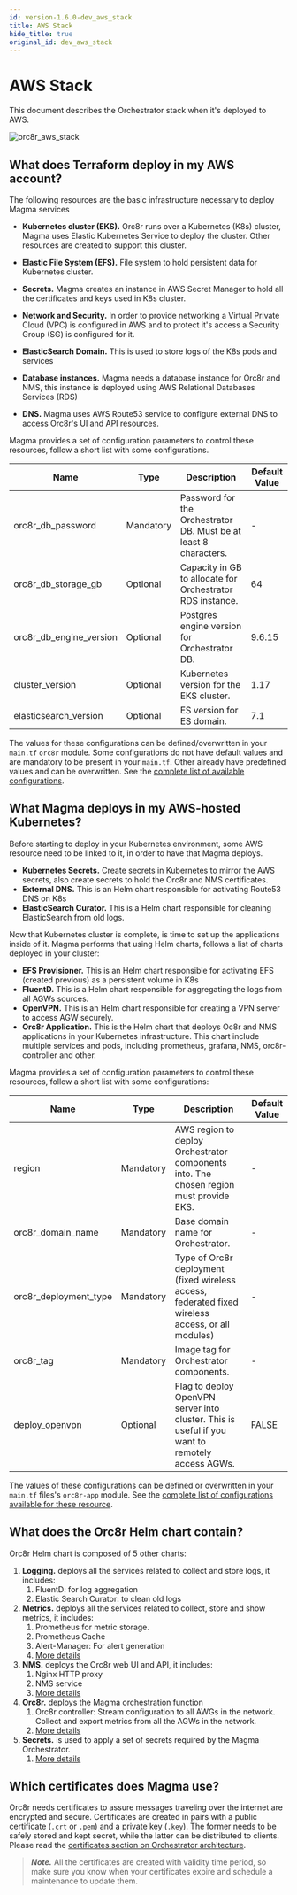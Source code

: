 ```yaml
---
id: version-1.6.0-dev_aws_stack
title: AWS Stack
hide_title: true
original_id: dev_aws_stack
---
```


# AWS Stack

This document describes the Orchestrator stack when it's deployed to AWS.

![orc8r_aws_stack](assets/orc8r/orc8r_aws_stack.png)

## What does Terraform deploy in my AWS account?

The following resources are the basic infrastructure necessary to deploy Magma services

* **Kubernetes cluster (EKS).** Orc8r runs over a Kubernetes (K8s) cluster, Magma uses Elastic Kubernetes Service to deploy the cluster. Other resources are created to support this cluster.
* **Elastic File System (EFS).** File system to hold persistent data for Kubernetes cluster.
* **Secrets.** Magma creates an instance in AWS Secret Manager to hold all the certificates and keys used in K8s cluster.
* **Network and Security.** In order to provide networking a Virtual Private Cloud (VPC) is configured in AWS and to protect it's access a Security Group (SG) is configured for it.

* **ElasticSearch Domain.** This is used to store logs of the K8s pods and services
* **Database instances.** Magma needs a database instance for Orc8r and NMS, this instance is deployed using AWS Relational Databases Services (RDS)
* **DNS.** Magma uses AWS Route53 service to configure external DNS to access Orc8r's UI and API resources.

Magma provides a set of configuration parameters to control these resources, follow a short list with some configurations.

|Name	|Type	|Description	|Default Value	|
|---	|---	|---	|---	|
|orc8r_db_password	|Mandatory	|Password for the Orchestrator DB. Must be at least 8 characters.	|-	|
|orc8r_db_storage_gb	|Optional	|Capacity in GB to allocate for Orchestrator RDS instance.	|64	|
|orc8r_db_engine_version	|Optional	|Postgres engine version for Orchestrator DB.	|9.6.15	|
|cluster_version	|Optional	|Kubernetes version for the EKS cluster.	|1.17	|
|elasticsearch_version	|Optional	|ES version for ES domain.	|7.1	|

The values for these configurations can be defined/overwritten in your `main.tf` `orc8r` module.
Some configurations do not have default values and are mandatory to be present in your `main.tf`.
Other already have predefined values and can be overwritten.
See the [complete list of available configurations](http://github.com/magma/magma/blob/master/orc8r/cloud/deploy/terraform/orc8r-aws/variables.tf).

## What Magma deploys in my AWS-hosted Kubernetes?


Before starting to deploy in your Kubernetes environment, some AWS resource need to be linked to it, in order to have that Magma deploys.

* **Kubernetes Secrets.** Create secrets in Kubernetes to mirror the AWS secrets, also create secrets to hold the Orc8r and NMS certificates.
* **External DNS.** This is an Helm chart responsible for activating Route53 DNS on K8s
* **ElasticSearch Curator.** This is a Helm chart responsible for cleaning ElasticSearch from old logs.


Now that Kubernetes cluster is complete, is time to set up the applications inside of it. Magma performs that using Helm charts, follows a list of charts deployed in your cluster:

* **EFS Provisioner.** This is an Helm chart responsible for activating EFS (created previous) as a persistent volume in K8s
* **FluentD.** This is a Helm chart responsible for aggregating the logs from all AGWs sources.
* **OpenVPN.** This is an Helm chart responsible for creating a VPN server to access AGW securely.
* **Orc8r Application.** This is the Helm chart that deploys Oc8r and NMS applications in your Kubernetes infrastructure. This chart include multiple services and pods, including prometheus, grafana, NMS, orc8r-controller and other.

Magma provides a set of configuration parameters to control these resources, follow a short list with some configurations:

|Name	|Type	|Description	|Default Value	|
|---	|---	|---	|---	|
|region	|Mandatory	|AWS region to deploy Orchestrator components into. The chosen region must provide EKS.	|-	|
|orc8r_domain_name	|Mandatory	|Base domain name for Orchestrator.	|-	|
|orc8r_deployment_type	|Mandatory	|Type of Orc8r deployment (fixed wireless access, federated fixed wireless access, or all modules)	|-	|
|orc8r_tag	|Mandatory	|Image tag for Orchestrator components.	|-	|
|deploy_openvpn	|Optional	|Flag to deploy OpenVPN server into cluster. This is useful if you want to remotely access AGWs.	|FALSE	|

The values of these configurations can be defined or overwritten in your `main.tf` files's `orc8r-app` module.
See the [complete list of configurations available for these resource](http://github.com/magma/magma/blob/master/orc8r/cloud/deploy/terraform/orc8r-helm-aws/variables.tf).

## What does the Orc8r Helm chart contain?


Orc8r Helm chart is composed of 5 other charts:

1. **Logging.** deploys all the services related to collect and store logs, it includes:
    1. FluentD: for log aggregation
    2. Elastic Search Curator: to clean old logs
2. **Metrics.** deploys all the services related to collect, store and show metrics, it includes:
    1. Prometheus for metric storage.
    2. Prometheus Cache
    3. Alert-Manager: For alert generation
    4. [More details](https://github.com/magma/magma/blob/master/orc8r/cloud/helm/orc8r/charts/metrics/README.md)
3. **NMS.** deploys the Orc8r web UI and API, it includes:
    1. Nginx HTTP proxy
    2. NMS service
    3. [More details](https://github.com/magma/magma/blob/master/orc8r/cloud/helm/orc8r/charts/nms/README.md)
4. **Orc8r.** deploys the Magma orchestration function
    1. Orc8r controller: Stream configuration to all AWGs in the network. Collect and export metrics from all the AGWs in the network.
    2. [More details](https://github.com/magma/magma/blob/master/orc8r/cloud/helm/README.md)
5. **Secrets.** is used to apply a set of secrets required by the Magma Orchestrator.
    1. [More details](https://github.com/magma/magma/blob/master/orc8r/cloud/helm/orc8r/charts/secrets/README.md)

## Which certificates does Magma use?

Orc8r needs certificates to assure messages traveling over the internet are encrypted and secure. Certificates are created in pairs with a public certificate (`.crt` or `.pem`) and a private key (`.key`). The former needs to be safely stored and kept secret, while the latter can be distributed to clients. Please read the [certificates section on Orchestrator architecture](https://magma.github.io/magma/docs/next/orc8r/dev_security#certificates).

> ***Note.*** All the certificates are created with validity time period, so make sure you know when your certificates expire and schedule a maintenance to update them.


